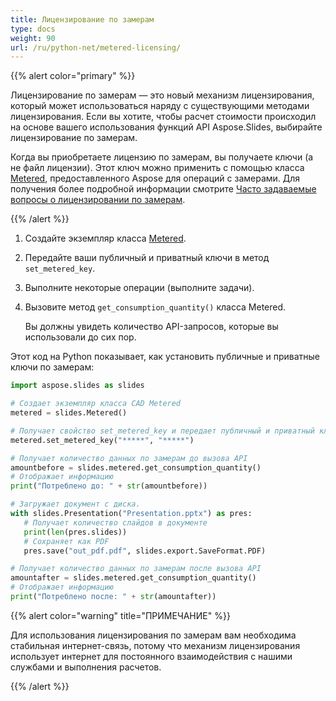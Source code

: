```yaml
---
title: Лицензирование по замерам
type: docs
weight: 90
url: /ru/python-net/metered-licensing/
---
```


{{% alert color="primary" %}} 

Лицензирование по замерам — это новый механизм лицензирования, который может использоваться наряду с существующими методами лицензирования. Если вы хотите, чтобы расчет стоимости происходил на основе вашего использования функций API Aspose.Slides, выбирайте лицензирование по замерам.

Когда вы приобретаете лицензию по замерам, вы получаете ключи (а не файл лицензии). Этот ключ можно применить с помощью класса [Metered](https://reference.aspose.com/slides/python-net/aspose.slides/metered/), предоставленного Aspose для операций с замерами. Для получения более подробной информации смотрите [Часто задаваемые вопросы о лицензировании по замерам](https://purchase.aspose.com/faqs/licensing/metered).

{{% /alert %}} 

1. Создайте экземпляр класса [Metered](https://reference.aspose.com/slides/python-net/aspose.slides/metered/).
1. Передайте ваши публичный и приватный ключи в метод `set_metered_key`.
1. Выполните некоторые операции (выполните задачи).
1. Вызовите метод `get_consumption_quantity()` класса Metered.

   Вы должны увидеть количество API-запросов, которые вы использовали до сих пор.

Этот код на Python показывает, как установить публичные и приватные ключи по замерам:

```python
import aspose.slides as slides

# Создает экземпляр класса CAD Metered
metered = slides.Metered()

# Получает свойство set_metered_key и передает публичный и приватный ключи в качестве параметров
metered.set_metered_key("*****", "*****")

# Получает количество данных по замерам до вызова API
amountbefore = slides.metered.get_consumption_quantity()
# Отображает информацию
print("Потреблено до: " + str(amountbefore))

# Загружает документ с диска.
with slides.Presentation("Presentation.pptx") as pres:
   # Получает количество слайдов в документе
   print(len(pres.slides))
   # Сохраняет как PDF
   pres.save("out_pdf.pdf", slides.export.SaveFormat.PDF)

# Получает количество данных по замерам после вызова API
amountafter = slides.metered.get_consumption_quantity()
# Отображает информацию
print("Потреблено после: " + str(amountafter))
```

{{% alert color="warning" title="ПРИМЕЧАНИЕ"  %}} 

Для использования лицензирования по замерам вам необходима стабильная интернет-связь, потому что механизм лицензирования использует интернет для постоянного взаимодействия с нашими службами и выполнения расчетов.

{{% /alert %}}